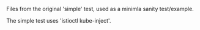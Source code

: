 Files from the original 'simple' test, used as a minimla sanity test/example.

The simple test uses 'istioctl kube-inject'.

